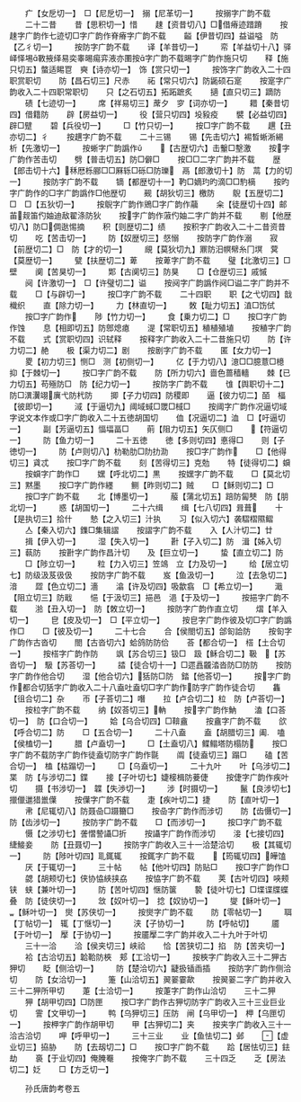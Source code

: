 <!-- { "loadSidebar": true } -->
　　疒【女戹切一】　□【尼戹切一】　搦【尼革切一】
　　按搦字广韵不载
　　二十二昔
　　昔【思积切一】惜
　　趚【资昔切八】□借瘠迹踖蹐
　　按趚字广韵作七迹切□字广韵作脊瘠字广韵不载
　　齸【伊昔切四】益谥嗌　防【乙彳切一】
　　按防字广韵不载
　　译【羊昔切一】
　　帟【羊益切十八】驿峄怿埸斁掖绎易奕睾晹痬弈液亦圛按字广韵不载晹字广韵作施只切
　　释【施只切五】螫适睗冟　奭【诗亦切一】　饰【赏只切一】
　　按饰字广韵收入二十四职赏职切
　　防【昌石切三】尺赤
　　祏【常只切六】防鼫硕石寔
　　按寔字广韵收入二十四职常职切
　　只【之石切五】拓跖蹠炙
　　擿【直只切三】蹢防
　　碛【七迹切一】
　　席【祥易切三】蓆夕　穸【词亦切一】
　　耤【秦昔切四】借籍防
　　辟【房益切一】
　　役【营只切四】坄豛疫
　　襞【必益切四】辟□躄
　　碧【兵役切一】
　　□【竹只切一】
　　按□字广韵不载
　　趩【丑亦切二】彳
　　按趩字广韵不载
　　二十三锡
　　锡【先击切六】裼晳蜥淅緆　析【先激切一】
　　按蜥字广韵譌作
　　【古歴切六】击轚□墼激
　　按字广韵作苦击切
　　劈【普击切五】防□僻□
　　按□□二字广韵并不载
　　歴【郎击切十六】秝厯栎郦□□厤轹□砾□防瓅　鬲【郎激切十】防　蒚【力的切一】
　　按防字广韵不载
　　镝【都歴切十一】靮□嫡玓旳滴□□馰樀
　　按旳字广韵作的□字广韵譌作□他歴切
　　觋【胡狄切三】檄防
　　鶃【五歴切二】□　□【五狄切一】
　　按鶃字广韵作鶂□字广韵作虉
　　籴【徒歴切十四】邮苖觌笛仢妯迪敌翟涤防狄
　　按字广韵作蔋仢妯二字广韵并不载
　　剔【他歴切八】防□倜逖惕摘
　　积【则歴切二】绩
　　按积字广韵收入二十二昔资昔切
　　吃【苦击切一】
　　防【奴歴切三】惄愵
　　按防字广韵作溺
　　寂【前歴切二】□　防【才的切一】
　　覛【莫狄切九】鼏防汨幎幦糸冂塓　蓂【莫歴切一】
　　甓【扶歴切二】萆
　　按萆字广韵不载
　　璧【北激切三】□壁
　　阒【苦狊切一】
　　郹【古阒切三】防狊
　　□【仓歴切三】戚慽
　　阋【许激切一】　□【许璧切二】谥
　　按阋字广韵譌作阋□谥二字广韵并不载
　　□【与辟切一】
　　按□字广韵不载
　　二十四职
　　职【之弋切四】戠樴织
　　直【除力切一】
　　力【林直切一】
　　敇【耻力切五】淔□饬侙
　　按□字广韵作
　　陟【竹力切一】
　　食【乗力切二】□
　　按□字广韵作蚀
　　息【相即切五】防鄎熄瘜
　　湜【常职切五】稙植殖埴
　　按稙字广韵不载
　　式【赏职切四】识轼释
　　按释字广韵收入二十二昔施只切
　　防【许力切二】赩
　　极【渠力切二】剧
　　按剧字广韵不载
　　匿【女力切一】
　　畟【初力切三】恻□　测【初侧切一】
　　亿【于力切八】澺□□臆薏□檍　抑【于棘切一】
　　按□字广韵不载
　　防【所力切六】啬色蔷穑轖
　　棘【已力切五】苟殛防□　防【纪力切一】
　　按防字广韵不载
　　隿【舆职切十二】防□潩瀷翊廙弋防杙防
　　揤【子力切四】防稷即
　　逼【彼力切二】皕　楅【彼即切一】
　　淢【于逼切九】阈域蜮□罭□棫□
　　按阈字广韵作况逼切域字说文本作或□字广韵收入二十五徳胡国切
　　侐【况逼切二】洫　□【吁逼切一】
　　副【芳逼切五】愊堛畐□
　　萴【阻力切五】矢仄侧□
　　【符逼切一】
　　防【鱼力切一】
　　二十五徳
　　徳【多则切四】悳得□
　　则【子徳切一】
　　防【卢则切八】朸勒肋□阞扐泐
　　按□字广韵作
　　□【他得切三】貣忒
　　按□字广韵不载
　　刻【苦得切三】克勊
　　特【徒得切二】蟘
　　按蟘字广韵作□
　　嫼【呼北切二】黒
　　按嫼字广韵不载
　　□【莫北切三】黙墨
　　按□字广韵作纆
　　鲗【昨则切二】贼
　　□【稣则切二】□
　　按□字广韵不载
　　北【博墨切一】
　　菔【蒲北切五】踣防匐僰　防【朋北切一】
　　惑【胡国切一】
　　二十六缉
　　缉【七八切四】咠葺
　　十【是执切三】拾什
　　慹【之入切三】汁执
　　习【似入切六】袭騽槢隰鳛
　　亼【秦入切六】鏶□集辑謵
　　按謵字广韵不载
　　入【人汁切二】廿
　　揖【伊入切一】
　　湿【失入切一】
　　卙【子入切二】防　湒【姊入切三】蓻防
　　按卙字广韵作昌汁切
　　及【巨立切一】
　　蛰【直立切二】防
　　□【陟立切一】
　　粒【力入切三】笠鴗　立【力及切一】
　　给【居立切七】防级汲芨彶伋
　　按防字广韵不载
　　岌【鱼汲切一】
　　泣【去急切二】湆
　　歰【色立切二】濇
　　潝【许及切四】吸歙翕　□【希立切一】
　　濈【阻立切三】防戢
　　悒【于汲切三】挹邑　浥【于及切一】
　　按挹字广韵不载
　　湁【丑入切一】　防【敇立切一】
　　按防字广韵作直立切
　　熠【羊入切一】
　　皀【皮及切一】　□【平立切一】
　　按皀字广韵作彼及切□字广韵譌作□
　　□【彼及切一】
　　二十七合
　　合【侯閤切五】郃匌詥防
　　按匌字广韵作古沓切
　　閤【古沓切六】蛤鸽防防佮
　　荅【都合切一】　榙【土合切一】
　　按榙字广韵作防
　　飒【苏合切三】钑□　趿【稣合切二】靸　【苏沓切一】　馺【苏荅切一】
　　誻【徒合切十一】□遝譶龖涾沓防□防防
　　按防字广韵作他合切
　　湿【他合切六】狧防□防　錔【他荅切一】
　　按字广韵作都合切狧字广韵收入二十八盍吐盍切□字广韵作防字广韵作徒合切
　　雥【徂合切二】杂
　　帀【子荅切二】噆
　　拉【卢合切二】柆　防【卢荅切一】
　　按柆字广韵不载
　　纳【奴荅切三】軜
　　按字广韵作魶
　　溘【口荅切一】　防【口合切一】
　　姶【乌合切四】□鞥盦
　　按盦字广韵不载
　　欱【呼合切二】防
　　□【五合切一】
　　二十八盍
　　盍【胡腊切三】阖　嗑【侯榼切一】
　　腊【卢盍切一】
　　□【土盍切八】鲽鳎塔防榻防
　　按□字广韵不载防字广韵作徒盍切防字广韵作毾
　　阘【徒盍切三】蹋□
　　磕【苦合切一】　榼【枯蹋切一】
　　□【乌盍切一】
　　二十九叶
　　叶【乌涉切二】枼　防【与涉切二】鍱
　　接【子叶切七】婕椄楫防菨倢
　　按倢字广韵作疾叶切
　　摄【书涉切一】　韘【失渉切一】
　　涉【时摄切一】
　　鬣【良涉切七】擸儠邋猎巤僷
　　按僷字广韵不载
　　疌【疾叶切二】捷
　　防【直叶切一】
　　帇【尼辄切八】防聂喦□蹑籋□
　　按喦字广韵作而涉切
　　防【齿慑切一】　防【齿涉切一】
　　按防字广韵不载
　　□【而涉切一】
　　按□字广韵不载
　　慑【之涉切七】詟慴謺讘□折
　　按讘字广韵作而涉切
　　淁【七接切四】緁鯜妾
　　防【丑聂切一】
　　按防字广韵收入三十一洽楚洽切
　　极【其辄切一】
　　防【陟叶切四】耴銸辄
　　按銸字广韵不载
　　【筠辄切四】皣馌
　　厌【于辄切一】
　　三十帖
　　帖【他叶切四】防贴□
　　按□字广韵作□
　　勰【胡颊切七】侠协恊綊挟劦
　　按恊字广韵不载
　　荚【古叶切四】唊颊铗　蛱【兼叶切一】
　　防【苦叶切四】惬防箧
　　褺【徒叶切七】□堞谍牒蝶叠　防【徒侠切一】
　　敜【奴叶切一】　捻【奴协切一】
　　燮【稣叶切一】　【稣叶切一】　爕【苏侠切一】
　　按爕字广韵不载
　　防【零帖切一】
　　聑【丁帖切一】　辄【丁惬切一】
　　浃【子协切一】
　　防【呼帖切】
　　靥【于叶切一】　擪【于协切一】
　　按靥擪二字广韵并收入二十九叶于叶切
　　三十一洽
　　洽【侯夹切三】峡祫
　　恰【苦狭切二】掐　防【苦夹切一】
　　袷【古洽切五】韐鞈防梜　郏【工洽切一】
　　按梜字广韵收入三十二狎古狎切
　　眨【侧洽切一】
　　防【楚洽切六】疀扱锸臿插
　　按防字广韵作侧洽切
　　防【女洽切一】
　　箑【山洽切五】翜翣霎歃
　　按翜翣二字广韵并收入三十二狎所甲切
　　萐【士洽切一】
　　按萐字广韵作山洽切
　　三十二狎
　　狎【胡甲切四】□防匣
　　按□字广韵作古狎切防字广韵收入三十三业巨业切
　　霅【文甲切一】
　　鸭【乌狎切三】压防　闸【乌甲切一】　柙【乌匣切一】
　　按柙字广韵作胡甲切
　　甲【古狎切二】夹
　　按夹字广韵收入三十一洽古洽切
　　呷【呼甲切一】
　　三十三业
　　业【鱼怯切二】邺
　　【虚业切三】拹胁
　　防【去刼切二】□
　　按□字广韵不载
　　跲【居怯切三】鉣劫
　　裛【于业切四】俺腌罨
　　按俺字广韵不载
　　三十四乏
　　乏【房法切二】姂
　　□【方乏切一】

　　孙氏唐韵考卷五

